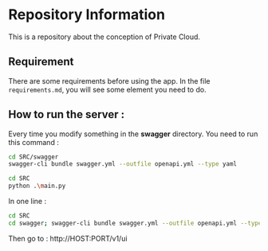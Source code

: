 # Repository Information

This is a repository about the conception of Private Cloud.
## Requirement
There are some requirements before using the app. In the file `requirements.md`, you will see some element you need to do.

## How to run the server :
Every time you modify something in the **swagger** directory. You need to run this command :
```bash
cd SRC/swagger
swagger-cli bundle swagger.yml --outfile openapi.yml --type yaml
```

```bash
cd SRC
python .\main.py
```

In one line :
```bash
cd SRC
cd swagger; swagger-cli bundle swagger.yml --outfile openapi.yml --type yaml; cd ..; python .\main.py
```

Then go to : http://HOST:PORT/v1/ui